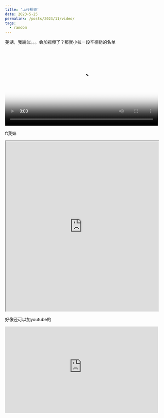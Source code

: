 ```yaml
---
title: '上传视频'
date: 2023-5-25
permalink: /posts/2023/11/video/
tags:
  - random
---
```


芜湖，我貌似。。。会加视频了？那就小拉一段辛德勒的名单

<video controls preload="metadata" width="100%" poster="/assets/images/3.jpg">
  <source src="{{ '/assets/videos/list.mp4' | relative_url }}" type="video/mp4">
  oops莫得了
</video>

ft我妹

<iframe
  src="https://drive.google.com/file/d/1QjnZwqTUdMJbop68_k6TS59gPDOtdhkY/preview"
  width="100%"
  height="560"
  allow="autoplay"
  allowfullscreen></iframe>

好像还可以加youtube的

<div class="video">
  <iframe
    src="https://www.youtube-nocookie.com/embed/mirobFD_fZ0"
    title="YouTube"
    allow="accelerometer; autoplay; clipboard-write; encrypted-media; gyroscope; picture-in-picture"
    allowfullscreen></iframe>
</div>
<style>
.video{position:relative;padding-bottom:56.25%;height:0;overflow:hidden}
.video iframe{position:absolute;top:0;left:0;width:100%;height:100%;border:0}
</style>